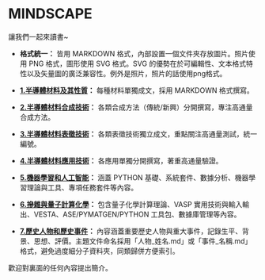 # MINDSCAPE

讓我們一起來讀書~

- **格式統一：** 皆用 MARKDOWN 格式，內部設置一個文件夾存放圖片。照片使用 PNG 格式，圖形使用 SVG 格式。SVG 的優勢在於可編輯性、文本格式特性以及矢量圖的廣泛兼容性。例外是照片，照片的話使用png格式。

- **[1.半導體材料及其性質](1.半導體材料及其性質/)：** 每種材料單獨成文，採用 MARKDOWN 格式撰寫。

- **[2.半導體材料合成技術](2.半導體材料合成技術/)：** 各類合成方法（傳統/新興）分開撰寫，專注高通量合成方法。

- **[3.半導體材料表徵技術](3.半導體材料表徵技術/)：** 各類表徵技術獨立成文，重點關注高通量測試，統一編號。

- **[4.半導體材料應用技術](4.半導體材料應用技術/)：** 各應用單獨分開撰寫，著重高通量驗證。

- **[5.機器學習和人工智能](5.機器學習和人工智能/)：** 涵蓋 PYTHON 基礎、系統套件、數據分析、機器學習理論與工具、專項任務套件等內容。

- **[6.摻雜與量子計算化學](6.摻雜與量子計算化學/)：** 包含量子化學計算理論、VASP 實用技術與輸入輸出、VESTA、ASE/PYMATGEN/PYTHON 工具包、數據庫管理等內容。

- **[7.歷史人物和歷史事件](7.歷史人物和歷史事件/)：** 內容涵蓋重要歷史人物與重大事件，記錄生平、背景、思想、評價。主題文件命名採用「人物_姓名.md」或「事件_名稱.md」格式，避免過度細分子資料夾，同類歸併方便索引。

歡迎對裏面的任何內容提出簡介。